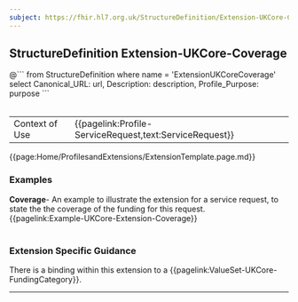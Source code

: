 ```yaml
---
subject: https://fhir.hl7.org.uk/StructureDefinition/Extension-UKCore-Coverage
---
```

## StructureDefinition Extension-UKCore-Coverage

<div id="transpose">
@```
from
	StructureDefinition
where
	name = 'ExtensionUKCoreCoverage'
select
	Canonical_URL: url,
	Description: description,
	Profile_Purpose: purpose
```
</div>
<br>

<table id="addToTranspose">
<tr><td>Context of Use</td>
<td>{{pagelink:Profile-ServiceRequest,text:ServiceRequest}}</td>
</tr>
</table>

{{page:Home/ProfilesandExtensions/ExtensionTemplate.page.md}}

<div id="Examples" class="tabcontent">
  <h3>Examples</h3>
  <b>Coverage</b>- An example to illustrate the extension for a service request, to state the the coverage of the funding for this request.<br>
  {{pagelink:Example-UKCore-Extension-Coverage}}
  <br><br>
</div>

<h3 id="guidance-coverage">Extension Specific Guidance</h3>
There is a binding within this extension to a {{pagelink:ValueSet-UKCore-FundingCategory}}.

---